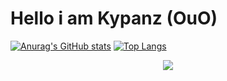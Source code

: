# Hello i am Kypanz (OuO)

[![Anurag's GitHub stats](https://github-readme-stats.vercel.app/api?username=kypanz)](https://github.com/kypanz/github-readme-stats)  [![Top Langs](https://github-readme-stats.vercel.app/api/top-langs/?username=kypanz&hide_progress=true)](https://github.com/kypanz/github-readme-stats)


<p align="center">
  <a href="https://skillicons.dev">
    <img src="https://skillicons.dev/icons?i=git,js,html,css,typescript,nodejs,solidity,expressjs,react,nextjs,cpp,java,python,wordpress" />
  </a>
</p>
